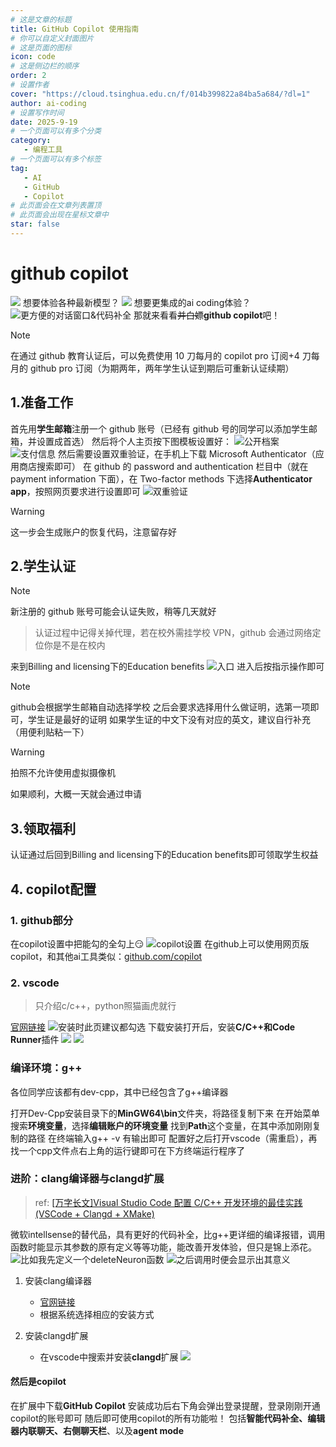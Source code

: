 ```yaml
---
# 这是文章的标题
title: GitHub Copilot 使用指南
# 你可以自定义封面图片
# 这是页面的图标
icon: code
# 这是侧边栏的顺序
order: 2
# 设置作者
cover: "https://cloud.tsinghua.edu.cn/f/014b399822a84ba5a684/?dl=1"
author: ai-coding
# 设置写作时间
date: 2025-9-19
# 一个页面可以有多个分类
category:
   - 编程工具
# 一个页面可以有多个标签
tag:
   - AI
   - GitHub
   - Copilot
# 此页面会在文章列表置顶
# 此页面会出现在星标文章中
star: false
---
```

# github copilot
![](https://cloud.tsinghua.edu.cn/f/9f1f76c21f1a4b99b11c/?dl=1)
想要体验各种最新模型？
![](https://cloud.tsinghua.edu.cn/f/5ebd11963c4a432db045/?dl=1)
想要更集成的ai coding体验？
![更方便的对话窗口&代码补全](https://cloud.tsinghua.edu.cn/f/962377f286c848f7aab6/?dl=1)
那就来看看~~并白嫖~~**github copilot**吧！

>[!note]
>在通过 github 教育认证后，可以免费使用 10 刀每月的 copilot pro 订阅+4 刀每月的 github pro 订阅（为期两年，两年学生认证到期后可重新认证续期）
## 1.准备工作
首先用**学生邮箱**注册一个 github 账号（已经有 github 号的同学可以添加学生邮箱，并设置成首选）
然后将个人主页按下图模板设置好：
![公开档案](https://cloud.tsinghua.edu.cn/f/00c752a6701241b3a6f1/?dl=1)
![支付信息](https://cloud.tsinghua.edu.cn/f/fecb151fb46b40848469/?dl=1)
然后需要设置双重验证，在手机上下载 Microsoft Authenticator（应用商店搜索即可）
在 github 的 password and authentication 栏目中（就在 payment information 下面），在 Two-factor methods 下选择**Authenticator app**，按照网页要求进行设置即可
![双重验证](https://cloud.tsinghua.edu.cn/f/3d4a25df739b4a66a4fc/?dl=1)
>[!warning]
>这一步会生成账户的恢复代码，注意留存好
## 2.学生认证
>[!note]
>新注册的 github 账号可能会认证失败，稍等几天就好

>认证过程中记得关掉代理，若在校外需挂学校 VPN，github 会通过网络定位你是不是在校内

来到Billing and licensing下的Education benefits
![入口](https://cloud.tsinghua.edu.cn/f/4d1e24f3f312493ebc54/?dl=1)
进入后按指示操作即可
>[!note]
>github会根据学生邮箱自动选择学校
>之后会要求选择用什么做证明，选第一项即可，学生证是最好的证明
>如果学生证的中文下没有对应的英文，建议自行补充（用便利贴粘一下）

>[!warning]
>拍照不允许使用虚拟摄像机

如果顺利，大概一天就会通过申请

## 3.领取福利
认证通过后回到Billing and licensing下的Education benefits即可领取学生权益
## 4. copilot配置
### 1. github部分
在copilot设置中把能勾的全勾上😏
![copilot设置](https://cloud.tsinghua.edu.cn/f/d16d169140c64ae093e4/?dl=1)
在github上可以使用网页版copilot，和其他ai工具类似：[github.com/copilot](https://github.com/copilot)

### 2. vscode

>只介绍c/c++，python照猫画虎就行

[官网链接](https://code.visualstudio.com/)
![安装时此页建议都勾选](https://cloud.tsinghua.edu.cn/f/c1cdbced69f04efe8899/?dl=1)
下载安装打开后，安装**C/C++**和**Code Runner**插件
![](https://cloud.tsinghua.edu.cn/f/f24218f47ccf4f458ef0/?dl=1)
![](https://cloud.tsinghua.edu.cn/f/b1accf61e57d4245b017/?dl=1)
### 编译环境：g++

各位同学应该都有dev-cpp，其中已经包含了g++编译器

打开Dev-Cpp安装目录下的**MinGW64\bin**文件夹，将路径复制下来
在开始菜单搜索**环境变量**，选择**编辑账户的环境变量**
找到**Path**这个变量，在其中添加刚刚复制的路径
在终端输入g++ -v 有输出即可
配置好之后打开vscode（需重启），再找一个cpp文件点右上角的运行键即可在下方终端运行程序了

### 进阶：clang编译器与clangd扩展

> ref:
> [[万字长文]Visual Studio Code 配置 C/C++ 开发环境的最佳实践(VSCode + Clangd + XMake)](https://zhuanlan.zhihu.com/p/398790625)

微软intellsense的替代品，具有更好的代码补全，比g++更详细的编译报错，调用函数时能显示其参数的原有定义等等功能，能改善开发体验，但只是锦上添花。
![比如我先定义一个deleteNeuron函数](https://cloud.tsinghua.edu.cn/f/062a3e810ca141b594f7/?dl=1)
![之后调用时便会显示出其意义](https://cloud.tsinghua.edu.cn/f/6ac80dad6a014c8598b8/?dl=1)
1. 安装clang编译器
   - [官网链接](https://clang.llvm.org/)
   - 根据系统选择相应的安装方式

2. 安装clangd扩展
   - 在vscode中搜索并安装**clangd**扩展
![](https://cloud.tsinghua.edu.cn/f/ef8b994dd74e42dc8570/?dl=1)

#### 然后是copilot
在扩展中下载**GitHub Copilot**
安装成功后右下角会弹出登录提醒，登录刚刚开通copilot的账号即可
随后即可使用copilot的所有功能啦！
包括**智能代码补全、编辑器内联聊天、右侧聊天栏**、以及**agent mode**